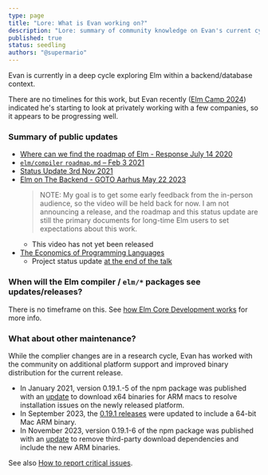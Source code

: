 ```yaml
---
type: page
title: "Lore: What is Evan working on?"
description: "Lore: summary of community knowledge on Evan's current cycle"
published: true
status: seedling
authors: "@supermario"
---
```


<lore></lore>

Evan is currently in a deep cycle exploring Elm within a backend/database context.

There are no timelines for this work, but Evan recently ([Elm Camp 2024](https://elm.camp)) indicated he's starting to look at privately working with a few companies, so it appears to be progressing well.

### Summary of public updates

- [Where can we find the roadmap of Elm - Response July 14 2020](https://discourse.elm-lang.org/t/where-can-we-find-the-roadmap-of-elm/6038/2)
- [`elm/compiler` `roadmap.md` – Feb 3 2021](https://github.com/elm/compiler/blob/master/roadmap.md)
- [Status Update 3rd Nov 2021](https://discourse.elm-lang.org/t/status-update-3-nov-2021/7870)
- [Elm on The Backend - GOTO Aarhus May 22 2023](https://gotoaarhus.com/2023/sessions/2529/elm-on-the-backend)
  > NOTE: My goal is to get some early feedback from the in-person audience, so the video will be held back for now. I am not announcing a release, and the roadmap and this status update are still the primary documents for long-time Elm users to set expectations about this work.
  - This video has not yet been released
- [The Economics of Programming Languages](https://www.youtube.com/watch?v=XZ3w_jec1v8)
  - Project status update [at the end of the talk](https://youtu.be/XZ3w_jec1v8?t=2342)

### When will the Elm compiler / `elm/*` packages see updates/releases?

There is no timeframe on this. See [how Elm Core Development works](/lore/elm-core-development) for more info.


### What about other maintenance?

While the complier changes are in a research cycle, Evan has worked with the community on additional
platform support and improved binary distribution for the current release.

- In January 2021, version 0.19.1.-5 of the npm package was published with an [update](https://github.com/elm/compiler/pull/2156) to download x64 binaries for ARM macs to resolve installation issues on the newly released platform.
- In September 2023, the [0.19.1 releases](https://github.com/elm/compiler/releases) were updated to include a 64-bit Mac ARM binary.
- In November 2023, version 0.19.1-6 of the npm package was published with an [update](https://github.com/elm/compiler/pull/2287) to remove third-party download dependencies and include the new ARM binaries.

See also [How to report critical issues](/lore/how-to-report-critical-issues).
